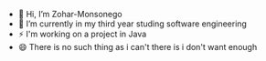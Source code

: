 - 👋 Hi, I’m Zohar-Monsonego
- 🌱 I’m currently in my third year studing software engineering
-  ⚡ I'm working on a project in Java 
- 😄 There is no such thing as i can't there is i don't want enough


<!---
Zohar-Monsonego/Zohar-Monsonego is a ✨ special ✨ repository because its `README.md` (this file) appears on your GitHub profile.
You can click the Preview link to take a look at your changes.
--->
